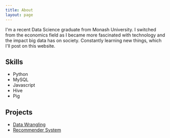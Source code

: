```yaml
---
title: About
layout: page
---
```


<p>I'm a recent Data Science graduate from Monash University. I switched from the economics field as I became more fascinated with technology and the impact big data has on society. Constantly learning new things, which I'll post on this website.</p>

<h2>Skills</h2>

<ul class="skill-list">
	<li>Python</li>
	<li>MySQL</li>
	<li>Javascript</li>
	<li>Hive</li>
	<li>Pig</li>
</ul>

<h2>Projects</h2>

<ul>
	<li><a href="https://github.com/lawko698/notebooks/tree/master/wrangling/">Data Wrangling</a></li>
	<li><a href="https://github.com/lawko698/notebooks/tree/master/donor%20choose">Recommender System</a></li>
</ul>
